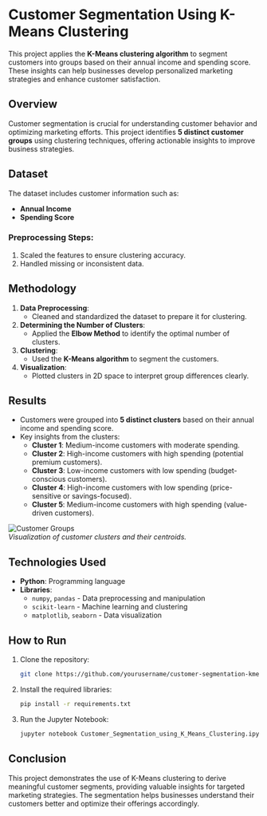 # Customer Segmentation Using K-Means Clustering

This project applies the **K-Means clustering algorithm** to segment customers into groups based on their annual income and spending score. These insights can help businesses develop personalized marketing strategies and enhance customer satisfaction.

## Overview

Customer segmentation is crucial for understanding customer behavior and optimizing marketing efforts. This project identifies **5 distinct customer groups** using clustering techniques, offering actionable insights to improve business strategies.

## Dataset

The dataset includes customer information such as:
- **Annual Income**
- **Spending Score**

### Preprocessing Steps:
1. Scaled the features to ensure clustering accuracy.
2. Handled missing or inconsistent data.

## Methodology

1. **Data Preprocessing**:
   - Cleaned and standardized the dataset to prepare it for clustering.
2. **Determining the Number of Clusters**:
   - Applied the **Elbow Method** to identify the optimal number of clusters.
3. **Clustering**:
   - Used the **K-Means algorithm** to segment the customers.
4. **Visualization**:
   - Plotted clusters in 2D space to interpret group differences clearly.

## Results

- Customers were grouped into **5 distinct clusters** based on their annual income and spending score.
- Key insights from the clusters:
  - **Cluster 1**: Medium-income customers with moderate spending.
  - **Cluster 2**: High-income customers with high spending (potential premium customers).
  - **Cluster 3**: Low-income customers with low spending (budget-conscious customers).
  - **Cluster 4**: High-income customers with low spending (price-sensitive or savings-focused).
  - **Cluster 5**: Medium-income customers with high spending (value-driven customers).

![Customer Groups](images/customer_groups.png)  
*Visualization of customer clusters and their centroids.*

## Technologies Used

- **Python**: Programming language
- **Libraries**:
  - `numpy`, `pandas` - Data preprocessing and manipulation
  - `scikit-learn` - Machine learning and clustering
  - `matplotlib`, `seaborn` - Data visualization

## How to Run

1. Clone the repository:
   ```bash
   git clone https://github.com/yourusername/customer-segmentation-kmeans.git
   ```
2. Install the required libraries:
   ```bash
   pip install -r requirements.txt
   ```
3. Run the Jupyter Notebook:
   ```bash
   jupyter notebook Customer_Segmentation_using_K_Means_Clustering.ipynb
   ```

## Conclusion

This project demonstrates the use of K-Means clustering to derive meaningful customer segments, providing valuable insights for targeted marketing strategies. The segmentation helps businesses understand their customers better and optimize their offerings accordingly.
